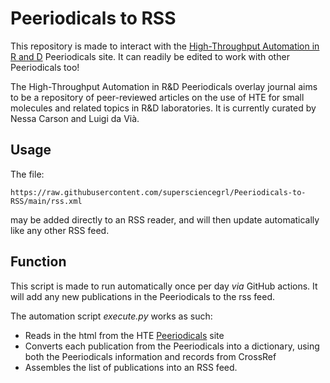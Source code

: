# Peeriodicals to RSS

This repository is made to interact with the [High-Throughput Automation in R and D](https://peeriodicals.com/peeriodicals/high-throughput-automation-in-rampd) Peeriodicals site. It can readily be edited to work with other Peeriodicals too! 

The High-Throughput Automation in R&D Peeriodicals overlay journal aims to be a repository of peer-reviewed articles on the use of HTE for small molecules and related topics in R&D laboratories. It is currently curated by Nessa Carson and Luigi da Vi&agrave;. 

## Usage
The file:
```
https://raw.githubusercontent.com/supersciencegrl/Peeriodicals-to-RSS/main/rss.xml
```
may be added directly to an RSS reader, and will then update automatically like any other RSS feed. 

## Function
This script is made to run automatically once per day _via_ GitHub actions. It will add any new publications in the Peeriodicals to the rss feed. 

The automation script _execute.py_ works as such:
- Reads in the html from the HTE [Peeriodicals](https://peeriodicals.com/peeriodicals/high-throughput-automation-in-rampd) site
- Converts each publication from the Peeriodicals into a dictionary, using both the Peeriodicals information and records from CrossRef
- Assembles the list of publications into an RSS feed. 
